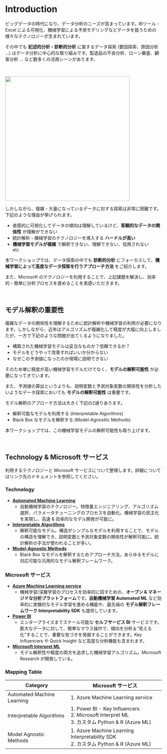 # Introduction

ビッグデータの時代になり、データ分析のニーズが高まっています。BIツール・Excel による可視化、機械学習による予測モデリングなどデータを扱うための様々なテクノロジーが生まれています。

その中でも **記述的分析・診断的分析** に属するデータ探索 (要因探索、原因分析 ...) はデータ分析に中心的な取り組みです。製造品の不良分析、ローン審査、顧客分析 ... など数多くの活用シーンがあります。

<br/>

<img src="./docs/images/analytics_steps.gif" width = 400><br/>

しかしながら、複雑・大量になっているデータに対する探索は非常に困難です。下記のような理由が挙げられます。

- 直感的に可視化してデータの傾向は理解しているけど、**客観的なデータの関係性** が理解ができない
- 統計解析・機械学習のテクノロジーを導入する **ハードルが高い**
- **機械学習モデルが複雑** で解釈できない、理解できない、信用されない  
etc

本ワークショップでは、データ探索の中でも **診断的分析** にフォーカスして、**機械学習によって高度なデータ探索を行うアプローチ方法** をご紹介します。

また、Microsoft のテクノロジーを利用することで、上記課題を解決し、効率的・簡単に分析プロセスを進めることを実感いただきます。

<br/>

## モデル解釈の重要性

複雑なデータの関係性を理解するために統計解析や機械学習の利用が必要になります。しかしながら、近年はアルゴリズムが複雑化して精度が大幅に向上しましたが、一方で下記のような問題が出てくるようになりました。

- 構築された機械学習モデルは妥当なものか？信頼できるか？
- モデルをどうやって改善すればいいか分からない
- なぜこの予測値になったのか現場に説明できない

そのため単に精度が高い機械学習モデルだけでなく、**モデルの解釈可能性** が必要になってきています。

また、予測値の算出というよりも、説明変数と予測対象変数の関係性を分析したいようなデータ探索においても **モデルの解釈可能性** は重要です。

モデル解釈のアプローチ方法は大きく下記の2通りあります。

- 解釈可能なモデルを利用する (Interpretable Algorithms)
- Black Box なモデルを解釈する (Model-Agnostiic Methods)

本ワークショップでは、この機械学習モデルの解釈可能性も取り上げます。

<br/>

## Technology & Microsoft サービス
利用するテクノロジーと Microsoft サービスについて整理します。詳細についてはリンク先のドキュメントを参照してください。

### Technology
- **[Automated Machine Learning](Automated-Machine-Learning.md)**   
    - 自動機械学習のテクノロジー。特徴量エンジニアリング、アルゴリズム選択、パラメータチューニングのプロセスを自動化。機械学習の民主化を実現し、高速 & 効率的なモデル開発が可能に。
- **[Interpretable Algorithms](Interpretable-Algorithms.md)** 
    - 解釈可能なモデル。構造がシンプルなモデルを利用することで、モデルの構造を理解でき、説明変数と予測対象変数の関係性が解釈可能に。統計解析の手法が使われることが多い。
- **[Model-Agnostic Methods](Model-Agnostic-Methods.md)** 
    - Black Box なモデルを解釈するためアプローチ方法。あらゆるモデルに対応可能な汎用的なモデル解釈フレームワーク。

### Microsoft サービス

- **[Azure Machine Learning service](Azure-Machine-Learning-service.md)** 
    - 機械学習/深層学習のプロセスを効率的に回すための、**オープン & マネージドな分析プラットフォーム**です。**自動機械学習 Automated ML** など効率的に実験的なモデル学習を進める機能や、最先端の **モデル解釈フレームワーク Interpretability SDK** も提供しています。
- **[Power BI](PowerBI.md)**
    - エンタープライズまでスケール可能な **セルフサービス BI** サービスです。膨大なデータに対して、簡単なマウス操作で、傾向を分析＆“見える化”することで、重要な気づきを発掘することができます。Key Influencers や Quick Insight など高度な分析機能も含まれます。
- **[Microsoft Interpret ML](InterpretML.md)**
    - モデル解釈性や精度の両方を追求した機械学習アルゴリズム。Microsoft Research が開発している。

### Mapping Table


|   Category                   |  Microsoft サービス      |
| -----------------------------| ---------------------------|
|  Automated Machine Learning  |  1. Azure Machine Learning service   |
|  Interpretable Algorithms    |  1. Power BI - Key Influencers<br>2. Microsoft Interpret ML<br>3. カスタム Python & R (Azure ML)       |
|  Model Agnostic Methods      |  1. Azure Machine Learning Interpretability SDK<br>2. カスタム Python & R  (Azure ML)             |

<br/>

